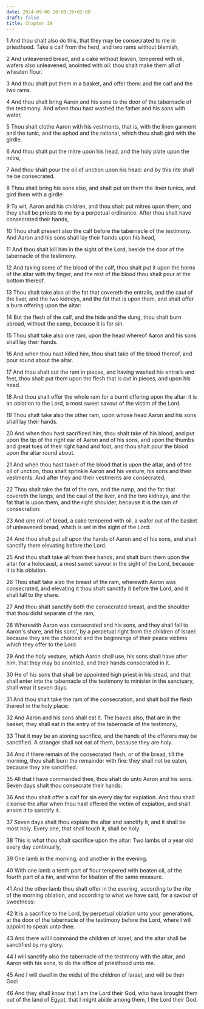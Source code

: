 ```yaml
---
date: 2024-09-06 20:00:26+02:00
draft: false
title: Chapter 29
---
```




1 And thou shalt also do this, that they may be consecrated to me in priesthood. Take a calf from the herd, and two rams without blemish,

2 And unleavened bread, and a cake without leaven, tempered with oil, wafers also unleavened, anointed with oil: thou shalt make them all of wheaten flour.

3 And thou shalt put them in a basket, and offer them: and the calf and the two rams.

4 And thou shalt bring Aaron and his sons to the door of the tabernacle of the testimony. And when thou hast washed the father and his sons with water,

5 Thou shalt clothe Aaron with his vestments, that is, with the linen garment and the tunic, and the ephod and the rational, which thou shalt gird with the girdle.

6 And thou shalt put the mitre upon his head, and the holy plate upon the mitre,

7 And thou shalt pour the oil of unction upon his head: and by this rite shall he be consecrated.

8 Thou shalt bring his sons also, and shalt put on them the linen tunics, and gird them with a girdle:

9 To wit, Aaron and his children, and thou shalt put mitres upon them; and they shall be priests to me by a perpetual ordinance. After thou shalt have consecrated their hands,

10 Thou shalt present also the calf before the tabernacle of the testimony. And Aaron and his sons shall lay their hands upon his head,

11 And thou shalt kill him in the sight of the Lord, beside the door of the tabernacle of the testimony.

12 And taking some of the blood of the calf, thou shalt put it upon the horns of the altar with thy finger, and the rest of the blood thou shalt pour at the bottom thereof.

13 Thou shalt take also all the fat that covereth the entrails, and the caul of the liver, and the two kidneys, and the fat that is upon them, and shalt offer a burn offering upon the altar:

14 But the flesh of the calf, and the hide and the dung, thou shalt burn abroad, without the camp, because it is for sin.

15 Thou shalt take also one ram, upon the head whereof Aaron and his sons shall lay their hands.

16 And when thou hast killed him, thou shalt take of the blood thereof, and pour round about the altar.

17 And thou shalt cut the ram in pieces, and having washed his entrails and feet, thou shalt put them upon the flesh that is cut in pieces, and upon his head.

18 And thou shalt offer the whole ram for a burnt offering upon the altar: it is an oblation to the Lord, a most sweet savour of the victim of the Lord.

19 Thou shalt take also the other ram, upon whose head Aaron and his sons shall lay their hands.

20 And when thou hast sacrificed him, thou shalt take of his blood, and put upon the tip of the right ear of Aaron and of his sons, and upon the thumbs and great toes of their right hand and foot, and thou shalt pour the blood upon the altar round about.

21 And when thou hast taken of the blood that is upon the altar, and of the oil of unction, thou shalt sprinkle Aaron and his vesture, his sons and their vestments. And after they and their vestments are consecrated,

22 Thou shalt take the fat of the ram, and the rump, and the fat that covereth the lungs, and the caul of the liver, and the two kidneys, and the fat that is upon them, and the right shoulder, because it is the ram of consecration:

23 And one roll of bread, a cake tempered with oil, a wafer out of the basket of unleavened bread, which is set in the sight of the Lord:

24 And thou shalt put all upon the hands of Aaron and of his sons, and shalt sanctify them elevating before the Lord.

25 And thou shalt take all from their hands; and shalt burn them upon the altar for a holocaust, a most sweet savour in the sight of the Lord, because it is his oblation.

26 Thou shalt take also the breast of the ram, wherewith Aaron was consecrated, and elevating it thou shalt sanctify it before the Lord, and it shall fall to thy share.

27 And thou shalt sanctify both the consecrated breast, and the shoulder that thou didst separate of the ram,

28 Wherewith Aaron was consecrated and his sons, and they shall fall to Aaron's share, and his sons', by a perpetual right from the children of Israel: because they are the choicest and the beginnings of their peace victims which they offer to the Lord.

29 And the holy vesture, which Aaron shall use, his sons shall have after him, that they may be anointed, and their hands consecrated in it.

30 He of his sons that shall be appointed high priest in his stead, and that shall enter into the tabernacle of the testimony to minister in the sanctuary, shall wear it seven days.

31 And thou shalt take the ram of the consecration, and shalt boil the flesh thereof in the holy place:

32 And Aaron and his sons shall eat it. The loaves also, that are in the basket, they shall eat in the entry of the tabernacle of the testimony,

33 That it may be an atoning sacrifice, and the hands of the offerers may be sanctified. A stranger shall not eat of them, because they are holy.

34 And if there remain of the consecrated flesh, or of the bread, till the morning, thou shalt burn the remainder with fire: they shall not be eaten, because they are sanctified.

35 All that I have commanded thee, thou shalt do unto Aaron and his sons. Seven days shalt thou consecrate their hands:

36 And thou shalt offer a calf for sin every day for expiation. And thou shalt cleanse the altar when thou hast offered the victim of expiation, and shalt anoint it to sanctify it.

37 Seven days shalt thou expiate the altar and sanctify it, and it shall be most holy. Every one, that shall touch it, shall be holy.

38 This is what thou shalt sacrifice upon the altar: Two lambs of a year old every day continually,

39 One lamb in the morning, and another in the evening.

40 With one lamb a tenth part of flour tempered with beaten oil, of the fourth part of a hin, and wine for libation of the same measure.

41 And the other lamb thou shalt offer in the evening, according to the rite of the morning oblation, and according to what we have said, for a savour of sweetness:

42 It is a sacrifice to the Lord, by perpetual oblation unto your generations, at the door of the tabernacle of the testimony before the Lord, where I will appoint to speak unto thee.

43 And there will I command the children of Israel, and the altar shall be sanctified by my glory.

44 I will sanctify also the tabernacle of the testimony with the altar, and Aaron with his sons, to do the office of priesthood unto me.

45 And I will dwell in the midst of the children of Israel, and will be their God:

46 And they shall know that I am the Lord their God, who have brought them out of the land of Egypt, that I might abide among them, I the Lord their God.

